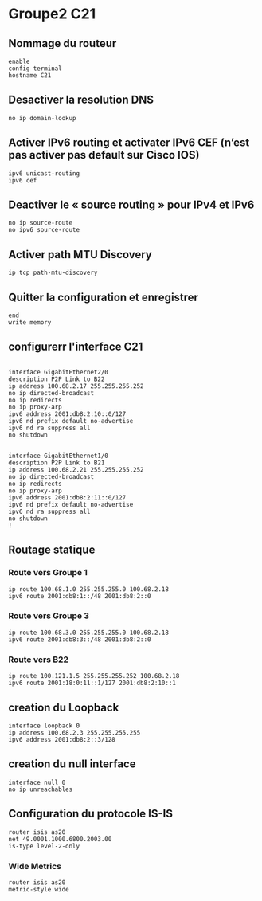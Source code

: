 # Groupe2 C21

## Nommage du routeur
```console
enable
config terminal
hostname C21
```

## Desactiver la resolution DNS
```console
no ip domain-lookup
```

## Activer IPv6 routing et activater IPv6 CEF (n’est pas activer pas default sur Cisco IOS)
```console
ipv6 unicast-routing
ipv6 cef
```

## Deactiver le « source routing » pour IPv4 et IPv6
```console
no ip source-route
no ipv6 source-route
```

## Activer path MTU Discovery
```console
ip tcp path-mtu-discovery
```
## Quitter la configuration et enregistrer
```console
end
write memory
```

## configurerr l'interface C21
```console

interface GigabitEthernet2/0
description P2P Link to B22
ip address 100.68.2.17 255.255.255.252
no ip directed-broadcast
no ip redirects
no ip proxy-arp
ipv6 address 2001:db8:2:10::0/127
ipv6 nd prefix default no-advertise
ipv6 nd ra suppress all
no shutdown


interface GigabitEthernet1/0
description P2P Link to B21
ip address 100.68.2.21 255.255.255.252
no ip directed-broadcast
no ip redirects
no ip proxy-arp
ipv6 address 2001:db8:2:11::0/127
ipv6 nd prefix default no-advertise
ipv6 nd ra suppress all
no shutdown
!
```

## Routage statique
### Route vers Groupe 1
```console
ip route 100.68.1.0 255.255.255.0 100.68.2.18
ipv6 route 2001:db8:1::/48 2001:db8:2::0
```

### Route vers Groupe 3
```console
ip route 100.68.3.0 255.255.255.0 100.68.2.18
ipv6 route 2001:db8:3::/48 2001:db8:2::0
```
### Route vers B22
```console
ip route 100.121.1.5 255.255.255.252 100.68.2.18 
ipv6 route 2001:18:0:11::1/127 2001:db8:2:10::1
```

## creation du Loopback 
```console
interface loopback 0
ip address 100.68.2.3 255.255.255.255
ipv6 address 2001:db8:2::3/128
```

## creation du null interface 
```console
interface null 0
no ip unreachables
```

## Configuration du protocole IS-IS
```console
router isis as20
net 49.0001.1000.6800.2003.00
is-type level-2-only
```

### Wide Metrics
```console
router isis as20
metric-style wide
```










